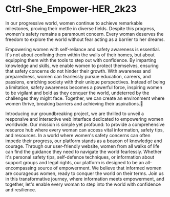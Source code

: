 # Ctrl-She_Empower-HER_2k23

In our progressive world, women continue to achieve remarkable milestones, proving their mettle in diverse fields. Despite this progress, women's safety remains a paramount concern. Every woman deserves the freedom to explore the world without fear acting as a barrier to her dreams. 

Empowering women with self-reliance and safety awareness is essential. It's not about confining them within the walls of their homes, but about equipping them with the tools to step out with confidence. By imparting knowledge and skills, we enable women to protect themselves, ensuring that safety concerns do not hinder their growth. With awareness and preparedness, women can fearlessly pursue education, careers, and passions, enriching society with their unique perspectives. Instead of being a limitation, safety awareness becomes a powerful force, inspiring women to be vigilant and bold as they conquer the world, undeterred by the challenges they might face. Together, we can create an environment where women thrive, breaking barriers and achieving their aspirations.

Introducing our groundbreaking project, we are thrilled to unveil a responsive and interactive web interface dedicated to empowering women worldwide. Our mission is simple yet profound: to provide a comprehensive resource hub where every woman can access vital information, safety tips, and resources. In a world where women's safety concerns can often impede their progress, our platform stands as a beacon of knowledge and courage. Through our user-friendly website, women from all walks of life can find the guidance they need to navigate the world fearlessly. Whether it's personal safety tips, self-defence techniques, or information about support groups and legal rights, our platform is designed to be an all-encompassing source of empowerment. We believe that informed women are courageous women, ready to conquer the world on their terms. Join us in this transformative journey, where information meets empowerment, and together, let's enable every woman to step into the world with confidence and resilience.
